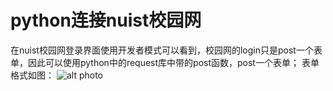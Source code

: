 # python连接nuist校园网

在nuist校园网登录界面使用开发者模式可以看到，校园网的login只是post一个表单，因此可以使用python中的request库中带的post函数，post一个表单；
表单格式如图：
![alt photo](https://tva4.sinaimg.cn/large/006rkvIPgy1gf06zoc9soj3088077dfp.jpg)
